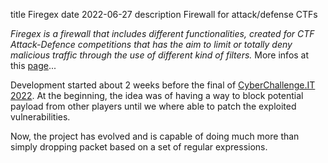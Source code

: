 title Firegex
date 2022-06-27
description Firewall for attack/defense CTFs

*Firegex is a firewall that includes different functionalities, created for CTF Attack-Defence competitions that has the aim to limit or totally deny malicious traffic through the use of different kind of filters.* More infos at this [page](https://github.com/Pwnzer0tt1/firegex)...

Development started about 2 weeks before the final of [CyberChallenge.IT 2022](https://cyberchallenge.it/attack-defense/2022). At the beginning, the idea was of having a way to block potential payload from other players until we where able to patch the exploited vulnerabilities.

Now, the project has evolved and is capable of doing much more than simply dropping packet based on a set of regular expressions.